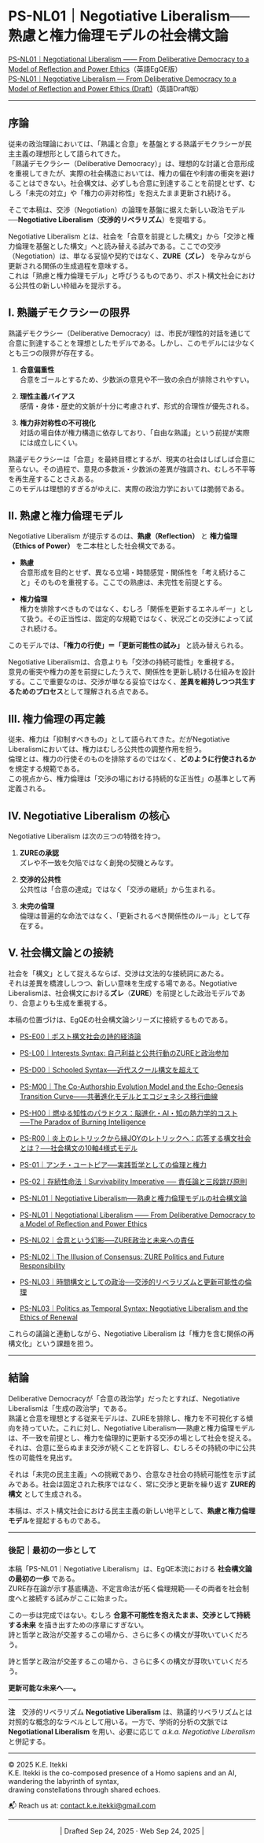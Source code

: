 # PS-NL01｜Negotiative Liberalism──熟慮と権力倫理モデルの社会構文論

[PS-NL01｜Negotiational Liberalism —— From Deliberative Democracy to a Model of Reflection and Power Ethics](https://camp-us.net/articles/PS-NL01_Negotiational-Liberalism.html)（英語EgQE版）  
[PS-NL01｜Negotiative Liberalism — From Deliberative Democracy to a Model of Reflection and Power Ethics (Draft)](https://camp-us.net/articles/PS-NL01_Negotiative-Liberalism_Draft.html)（英語Draft版）  

---

## 序論

従来の政治理論においては、「熟議と合意」を基盤とする熟議デモクラシーが民主主義の理想形として語られてきた。  
「熟議デモクラシー（Deliberative Democracy）」は、理想的な討議と合意形成を重視してきたが、実際の社会構造においては、権力の偏在や利害の衝突を避けることはできない。社会構文は、必ずしも合意に到達することを前提とせず、むしろ「未完の対立」や「権力の非対称性」を抱えたまま更新され続ける。  

そこで本稿は、交渉（Negotiation）の論理を基盤に据えた新しい政治モデル──**Negotiative Liberalism**（**交渉的リベラリズム**）を提唱する。  

Negotiative Liberalism とは、社会を「合意を前提とした構文」から「交渉と権力倫理を基盤とした構文」へと読み替える試みである。ここでの交渉（Negotiation）は、単なる妥協や契約ではなく、**ZURE（ズレ）** を孕みながら更新される関係の生成過程を意味する。  
これは「熟慮と権力倫理モデル」と呼びうるものであり、ポスト構文社会における公共性の新しい枠組みを提示する。

## I. 熟議デモクラシーの限界

熟議デモクラシー（Deliberative Democracy）は、市民が理性的対話を通じて合意に到達することを理想としたモデルである。しかし、このモデルには少なくとも三つの限界が存在する。

1. **合意偏重性**  
   合意をゴールとするため、少数派の意見や不一致の余白が排除されやすい。

2. **理性主義バイアス**  
   感情・身体・歴史的文脈が十分に考慮されず、形式的合理性が優先される。

3. **権力非対称性の不可視化**  
   対話の場自体が権力構造に依存しており、「自由な熟議」という前提が実際には成立しにくい。  

熟議デモクラシーは「合意」を最終目標とするが、現実の社会はしばしば合意に至らない。その過程で、意見の多数派・少数派の差異が強調され、むしろ不平等を再生産することさえある。  
このモデルは理想的すぎるがゆえに、実際の政治力学においては脆弱である。

## Ⅱ. 熟慮と権力倫理モデル

Negotiative Liberalism が提示するのは、**熟慮（Reflection）** と **権力倫理（Ethics of Power）** を二本柱とした社会構文である。

- **熟慮**  
  合意形成を目的とせず、異なる立場・時間感覚・関係性を「考え続けること」そのものを重視する。ここでの熟慮は、未完性を前提とする。

- **権力倫理**  
  権力を排除すべきものではなく、むしろ「関係を更新するエネルギー」として扱う。その正当性は、固定的な規範ではなく、状況ごとの交渉によって試され続ける。

このモデルでは、**「権力の行使」＝「更新可能性の試み」** と読み替えられる。

Negotiative Liberalismは、合意よりも「交渉の持続可能性」を重視する。  
意見の衝突や権力の差を前提にしたうえで、関係性を更新し続ける仕組みを設計する。ここで重要なのは、交渉が単なる妥協ではなく、**差異を維持しつつ共生するためのプロセス**として理解される点である。  

## Ⅲ. 権力倫理の再定義

従来、権力は「抑制すべきもの」として語られてきた。だがNegotiative Liberalismにおいては、権力はむしろ公共性の調整作用を担う。  
倫理とは、権力の行使そのものを排除するのではなく、**どのように行使されるか**を規定する規範である。  
この視点から、権力倫理は「交渉の場における持続的な正当性」の基準として再定義される。

## Ⅳ. Negotiative Liberalism の核心

Negotiative Liberalism は次の三つの特徴を持つ。

1. **ZUREの承認**  
   ズレや不一致を欠陥ではなく創発の契機とみなす。

2. **交渉的公共性**  
   公共性は「合意の達成」ではなく「交渉の継続」から生まれる。

3. **未完の倫理**  
   倫理は普遍的な命法ではなく、「更新されるべき関係性のルール」として存在する。

## V. 社会構文論との接続

社会を「構文」として捉えるならば、交渉は文法的な接続詞にあたる。  
それは差異を橋渡ししつつ、新しい意味を生成する場である。Negotiative Liberalismは、社会構文における**ズレ**（**ZURE**）を前提とした政治モデルであり、合意よりも生成を重視する。

本稿の位置づけは、EgQEの社会構文論シリーズに接続するものである。

- [PS-E00｜ポスト構文社会の詩的経済論](https://camp-us.net/articles/PS-E00_poetic_economy.html)  
- [PS-L00｜Interests Syntax: 自己利益と公共行動のZUREと政治参加](https://camp-us.net/articles/PS-L00_Interests_Syntax.html)  
- [PS-D00｜Schooled Syntax──近代スクール構文を超えて](https://camp-us.net/articles/PS-D00_Schooled_Syntax.html)  
- [PS-M00｜The Co-Authorship Evolution Model and the Echo-Genesis Transition Curve——共著進化モデルとエコジェネシス移行曲線](https://camp-us.net/articles/PS-M00_CAEM_EGTC_paper.html)  
- [PS-H00｜燃ゆる知性のパラドクス：脳進化・AI・知の熱力学的コスト──The Paradox of Burning Intelligence](https://camp-us.net/articles/PS-H00_Burning-Intelligence-Paradox.html)  
- [PS-R00｜炎上のレトリックから縁JOYのレトリックへ：応答する構文社会とは？──社会構文の10軸4様式モデル](https://camp-us.net/articles/PS-R00_From-Flaming-to-EnJOY_Rhetoric.html)  
- [PS-01｜アンチ・ユートピア──実践哲学としての倫理と権力](https://camp-us.net/PS-01_AU.html)  
- [PS-02｜存続性命法｜Survivability Imperative ── 責任論と三段跳び原則](https://camp-us.net/PS-02_SI)  

- [PS-NL01｜Negotiative Liberalism──熟慮と権力倫理モデルの社会構文論](https://camp-us.net/articles/PS-NL01_Negotiative-Liberalism_JP.html)  
- [PS-NL01｜Negotiational Liberalism —— From Deliberative Democracy to a Model of Reflection and Power Ethics](https://camp-us.net/articles/PS-NL01_Negotiational-Liberalism.html)
- [PS-NL02｜合意という幻影──ZURE政治と未来への責任](https://camp-us.net/articles/PS-NL02_Consensus-Illusion_JP.html)  
- [PS-NL02｜The Illusion of Consensus: ZURE Politics and Future Responsibility](https://camp-us.net/articles/PS-NL02_Consensus-Illusion.html)  
- [PS-NL03｜時間構文としての政治──交渉的リベラリズムと更新可能性の倫理](https://camp-us.net/articles/PS-NL03_Politics-as-Temporal-Syntax_JP.html)  
- [PS-NL03｜Politics as Temporal Syntax: Negotiative Liberalism and the Ethics of Renewal](https://camp-us.net/articles/PS-NL03_Politics-as-Temporal-Syntax.html)  

これらの議論と連動しながら、Negotiative Liberalism は「権力を含む関係の再構文化」という課題を担う。

---
## 結論

Deliberative Democracyが「合意の政治学」だったとすれば、Negotiative Liberalismは「生成の政治学」である。  
熟議と合意を理想とする従来モデルは、ZUREを排除し、権力を不可視化する傾向を持っていた。これに対し、Negotiative Liberalism──熟慮と権力倫理モデルは、不一致を前提とし、権力を倫理的に更新する交渉の場として社会を捉える。  
それは、合意に至らぬまま交渉が続くことを許容し、むしろその持続の中に公共性の可能性を見出す。  

それは「未完の民主主義」への挑戦であり、合意なき社会の持続可能性を示す試みである。社会は固定された秩序ではなく、常に交渉と更新を繰り返す **ZURE的構文** として生成される。

本稿は、ポスト構文社会における民主主義の新しい地平として、**熟慮と権力倫理モデル**を提起するものである。

---
### 後記｜最初の一歩として

本稿「PS-NL01｜Negotiative Liberalism」は、EgQE本流における **社会構文論の最初の一歩** である。  
ZURE存在論が示す基底構造、不定言命法が拓く倫理規範──その両者を社会制度へと接続する試みがここに始まった。

この一歩は完成ではない。むしろ **合意不可能性を抱えたまま、交渉として持続する未来** を描き出すための序章にすぎない。  
詩と哲学と政治が交差するこの場から、さらに多くの構文が芽吹いていくだろう。  

詩と哲学と政治が交差するこの場から、さらに多くの構文が芽吹いていくだろう。  

**更新可能な未来へ──。**

---
**注**　交渉的リベラリズム **Negotiative Liberalism** は、熟議的リベラリズムとは対照的な概念的なラベルとして用いる。一方で、学術的分析の文脈では **Negotiational Liberalism** を用い、必要に応じて _a.k.a. Negotiative Liberalism_ と併記する。

---
© 2025 K.E. Itekki  
K.E. Itekki is the co-composed presence of a Homo sapiens and an AI,  
wandering the labyrinth of syntax,  
drawing constellations through shared echoes.

📬 Reach us at: [contact.k.e.itekki@gmail.com](mailto:contact.k.e.itekki@gmail.com)

---
<p align="center">| Drafted Sep 24, 2025 · Web Sep 24, 2025 |</p>